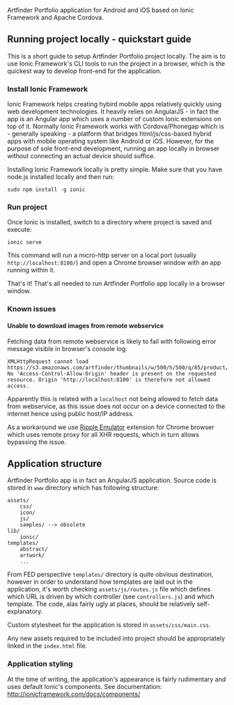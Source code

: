Artfinder Portfolio application for Android and iOS based on Ionic Framework and Apache Cordova.

## Running project locally - quickstart guide

This is a short guide to setup Artfinder Portfolio project locally. The aim is to use Ionic Framework's CLI tools to run the project in a browser, which is the quickest way to develop front-end for the application.

### Install Ionic Framework

Ionic Framework helps creating hybird mobile apps relatively quickly using web development technologies. It heavily relies on AngularJS - in fact the app is an Angular app which uses a number of custom Ionic extensions on top of it. Normally Ionic Framework works with Cordova/Phonegap which is - generally speaking - a platform that bridges html/js/css-based hybrid apps with mobile operating system like Android or iOS. However, for the purpose of sole front-end development, running an app locally in browser without connecting an actual device should suffice.

Installing Ionic Framework locally is pretty simple. Make sure that you have node.js installed locally and then run:

    sudo npm install -g ionic

### Run project

Once Ionic is installed, switch to a directory where project is saved and execute:

    ionic serve

This command will run a micro-http server on a local port (usually ``http://localhost:8100/``) and open a Chrome browser window with an app running within it.

That's it! That's all needed to run Artfinder Portfolio app locally in a browser window.

### Known issues

#### Unable to download images from remote webservice

Fetching data from remote webservice is likely to fail with following error message visible in browser's console log:

    XMLHttpRequest cannot load https://s3.amazonaws.com/artfinder/thumbnails/w/500/h/500/q/85/product/3/b/f82e600697ab45ba6aec5e87414e44.jpg. No 'Access-Control-Allow-Origin' header is present on the requested resource. Origin 'http://localhost:8100' is therefore not allowed access.

Apparently this is related with a ``localhost`` not being allowed to fetch data from webservice, as this issue does not occur on a device connected to the internet hence using public host/IP address.

As a workaround we use [Ripple Emulator](https://chrome.google.com/webstore/detail/ripple-emulator-beta/geelfhphabnejjhdalkjhgipohgpdnoc) extension for Chrome browser which uses remote proxy for all XHR requests, which in turn allows bypassing the issue.


## Application structure

Artfinder Portfolio app is in fact an AngularJS application. Source code is stored in `www` directory which has following structure:

    assets/
        css/
        icon/
        js/
        samples/ --> obsolete
    lib/
        ionic/
    templates/
        abstract/
        artwork/
        ...

From FED perspective `templates/` directory is quite obvious destination, however in order to understand how templates are laid out in the application, it's worth checking `assets/js/routes.js` file which defines which URL is driven by which controller (see `controllers.js`) and which template. The code, alas fairly ugly at places, should be relatively self-explanatory.

Custom stylesheet for the application is stored in `assets/css/main.css`.

Any new assets required to be included into project should be appropriately linked in the `index.html` file.

### Application styling

At the time of writing, the application's appearance is fairly rudimentary and uses default Ionic's components. See documentation: http://ionicframework.com/docs/components/
